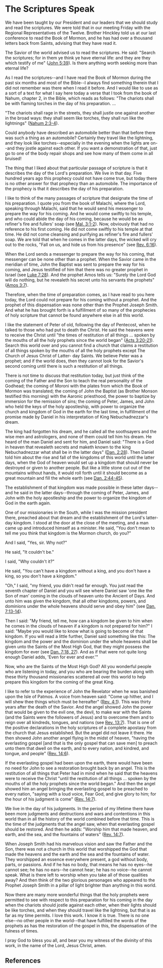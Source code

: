 # The Scriptures Speak

We have been taught by our President and our leaders that we should study and
read the scriptures. We were told that in our meeting Friday with the Regional
Representatives of the Twelve. Brother Hinckley told us at our last conference
to read the Book of Mormon, and he has had over a thousand letters back from
Saints, advising that they have read it.

The Savior of the world advised us to read the scriptures. He said: "Search
the scriptures; for in them ye think ye have eternal life: and they are they
which testify of me" ([John 5:39](/scriptures/nt/john/5.39?lang=eng#38)). Is
there anything worth seeking more than eternal life?

As I read the scriptures--and I have read the Book of Mormon during the past
six months and most of the Bible--I always find something therein that I did
not remember was there when I read it before. And I would like to use as a
sort of a text for what I say here today a verse that I took from the book of
Nahum, chapter 2, in the Bible, which reads as follows: "The chariots shall be
with flaming torches in the day of his preparation. ...

"The chariots shall rage in the streets, they shall justle one against another
in the broad ways: they shall seem like torches, they shall run like the
lightnings" ([Nahum 2:3-4](/scriptures/ot/nahum/2.3-4?lang=eng#2)).

Could anybody have described an automobile better than that before there was
such a thing as an automobile? Certainly they travel like the lightning, and
they look like torches--especially in the evening when the lights are on--and
they jostle against each other. If you want a demonstration of that, just go
to one of the body repair shops and see how many of them come in all bruised!

The thing that I liked about that particular passage of scripture is that it
describes the day of the Lord's preparation. We live in that day. Five hundred
years ago this prophecy could not have come true, but today there is no other
answer for that prophecy than an automobile. The importance of the prophecy is
that it describes the day of his preparation.

I like to think of the many passages of scripture that designate the time of
his preparation. I quote you from the book of Malachi, where the Lord,
speaking through Malachi, said that he would send his messenger to prepare the
way for his coming. And he would come swiftly to his temple, and who could
abide the day of his coming, because he would be as refiner's fire and
fullers' soap (see [Mal. 3:1-2](/scriptures/ot/mal/3.1-2?lang=eng#0)). Now,
obviously that had no reference to his first coming. He did not come swiftly
to his temple at that time. He did not come cleansing and purifying as
refiner's fire and fullers' soap. We are told that when he comes in the latter
days, the wicked will cry out to the rocks, "Fall on us, and hide us from his
presence" (see [Rev. 6:16](/scriptures/nt/rev/6.16?lang=eng#15)).

When the Lord sends a messenger to prepare the way for his coming, that
messenger can be none other than a prophet. When the Savior came in the
meridian of time, John the Baptist was sent to prepare the way for his coming,
and Jesus testified of him that there was no greater prophet in Israel (see
[Luke 7:28](/scriptures/nt/luke/7.28?lang=eng#27)). And the prophet Amos tells
us: "Surely the Lord God will do nothing, but he revealeth his secret unto his
servants the prophets" ([Amos 3:7](/scriptures/ot/amos/3.7?lang=eng#6)).

Therefore, when the time of preparation comes, as I have read to you here
today, the Lord could not prepare for his coming without a prophet. And the
prophet of this dispensation was none other than the Prophet Joseph Smith. And
what he has brought forth is a fulfillment of so many of the prophecies of
holy scripture that cannot be found anywhere else in all this world.

I like the statement of Peter of old, following the day of Pentecost, when he
talked to those who had put to death the Christ. He said the heavens were to
receive the Christ until "the times of restitution of all things ... spoken by
the mouths of all the holy prophets since the world began" ([Acts
3:20-21](/scriptures/nt/acts/3.20-21?lang=eng#19)). Search this world over and
you cannot find a church that claims a restitution of all things spoken by the
mouths of all the holy prophets except The Church of Jesus Christ of Latter-
day Saints. We believe Peter was a prophet; and if the world does, then they
cannot look for the Savior's second coming until there is such a restitution
of all things.

There is not time to discuss that restitution today, but just think of the
coming of the Father and the Son to teach the real personality of the Godhead;
the coming of Moroni with the plates from which the Book of Mormon was
translated; the coming of John the Baptist (as Brother Monson testified this
morning) with the Aaronic priesthood, the power to baptize by immersion for
the remission of sins; the coming of Peter, James, and John who held the keys
of the holy apostleship, with power to organize the church and kingdom of God
in the earth for the last time, in fulfillment of the promise made by Daniel
in his interpretation of King Nebuchadnezzar's dream.

The king had forgotten his dream, and he called all the soothsayers and the
wise men and astrologers, and none of them could tell him his dream. He heard
of the man Daniel and sent for him, and Daniel said: "There is a God in heaven
that revealeth secrets and maketh known to the king Nebuchadnezzar what shall
be in the latter days" ([Dan. 2:28](/scriptures/ot/dan/2.28?lang=eng#27)).
Then Daniel told him about the rise and fall of the kingdoms of this world
until the latter days, when the God of heaven would set up a kingdom that
should never be destroyed or given to another people. But like a little stone
cut out of the mountains without hands, it would roll forth until it should
become as a great mountain and fill the whole earth (see [Dan.
2:44-45](/scriptures/ot/dan/2.44-45?lang=eng#43)).

The establishment of that kingdom was made possible in these latter days--and
he said in the latter days--through the coming of Peter, James, and John with
the holy apostleship and the power to organize the kingdom of God in the earth
again.

One of our missionaries in the South, while I was the mission president there,
preached about that dream and the establishment of the Lord's latter-day
kingdom. I stood at the door at the close of the meeting, and a man came up
and introduced himself as a minister. He said, "You don't mean to tell me you
think that kingdom is the Mormon church, do you?"

And I said, "Yes, sir. Why not?"

He said, "It couldn't be."

I said, "Why couldn't it?"

He said, "You can't have a kingdom without a king, and you don't have a king,
so you don't have a kingdom."

"Oh," I said, "my friend, you didn't read far enough. You just read the
seventh chapter of Daniel and you will see where Daniel saw 'one like the Son
of man' coming in the clouds of heaven unto the Ancient of Days. And unto him
was given the kingdom, that all other kingdoms, powers, and dominions under
the whole heavens should serve and obey him" (see [Dan.
7:13-14](/scriptures/ot/dan/7.13-14?lang=eng#12)).

Then I said: "My friend, tell me, how can a kingdom be given to him when he
comes in the clouds of heaven if a kingdom is not prepared for him?" I said:
"Maybe you would like to know what is going to become of that kingdom. If you
will read a little further, Daniel said something like this: The kingdom and
the power and the dominion under the whole heavens shall be given unto the
Saints of the Most High God, that they might possess the kingdom for ever (see
[Dan. 7:18, 27](/scriptures/ot/dan/7.18,27?lang=eng#17)). And as if that were
not quite long enough Daniel adds, 'Even for ever and ever.'"

Now, who are the Saints of the Most High God? All you wonderful people who are
listening in today, and you who are bearing the burden along with these thirty
thousand missionaries scattered all over this world to help prepare this
kingdom for the coming of the great King.

I like to refer to the experience of John the Revelator when he was banished
upon the Isle of Patmos. A voice from heaven said: "Come up hither, and I will
shew thee things which must be hereafter" ([Rev.
4:1](/scriptures/nt/rev/4.1?lang=eng#0)). This was thirty years after the
death of the Savior. And the angel showed John the power that would be given
to the evil one, the devil, to make war with the Saints (and the Saints were
the followers of Jesus) and to overcome them and to reign over all kindreds,
tongues, and nations (see [Rev. 13:7](/scriptures/nt/rev/13.7?lang=eng#6)).
That is one of the positive declarations in the holy scriptures of a complete
apostasy from the church that Jesus established. But the angel did not leave
it there. He then showed John another angel flying in the midst of heaven,
"having the everlasting gospel [and that is the only gospel that can save men]
to preach unto them that dwell on the earth, and to every nation, and kindred,
and tongue, and people" ([Rev. 14:6](/scriptures/nt/rev/14.6?lang=eng#5)).

If the everlasting gospel had been upon the earth, there would have been no
need for John to see a restoration brought back by an angel. This is the
restitution of all things that Peter had in mind when he said that the heavens
were to receive the Christ "until the restitution of all things ... spoken by
the mouths of all the holy prophets since the world began." And then the angel
showed him an angel bringing the everlasting gospel to be preached to every
nation, "saying with a loud voice, Fear God, and give glory to him; for the
hour of his judgment is come" ([Rev.
14:7](/scriptures/nt/rev/14.7?lang=eng#6)).

We live in the day of his judgments. In the period of my lifetime there have
been more judgments and destructions and wars and contentions in this world
than in all the history of the world combined before that time. This is the
time of the judgments that the angel saw, when that everlasting gospel should
be restored. And then he adds: "Worship him that made heaven, and earth, and
the sea, and the fountains of waters" ([Rev.
14:7](/scriptures/nt/rev/14.7?lang=eng#6)).

When Joseph Smith had his marvelous vision and saw the Father and the Son,
there was not a church in this world that worshipped the God that made the
heavens and the earth and the sea and the fountains of water. They worshipped
an essence everywhere present, a god without body, parts, or passions. And if
he has no body, that means he has no eyes--he cannot see; he has no ears--he
cannot hear; he has no voice--he cannot speak. What is there left to worship
when you take all of those qualities away? And then think of the two glorious
personages who appeared to the Prophet Joseph Smith in a pillar of light
brighter than anything in this world.

Now there are many more wonderful things that the holy prophets were permitted
to see with respect to this preparation for his coming in the day when the
chariots should jostle against each other, when their lights should be like
torches, and when they should travel like the lightning, but that is as far as
my time permits. I love this work. I know it is true. There is no one else--no
other people in the world--that have fulfilled the words of the prophets as
has the restoration of the gospel in this, the dispensation of the fulness of
times.

I pray God to bless you all, and bear you my witness of the divinity of this
work, in the name of the Lord, Jesus Christ, amen.

## References


